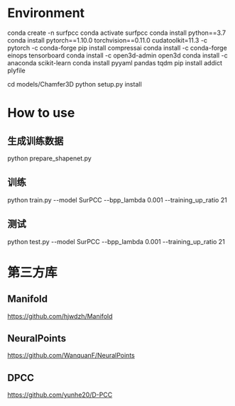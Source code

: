 # Environment
conda create -n surfpcc
conda activate surfpcc
conda install python==3.7
conda install pytorch==1.10.0 torchvision==0.11.0 cudatoolkit=11.3 -c pytorch -c conda-forge
pip install compressai
conda install -c conda-forge einops tensorboard
conda install -c open3d-admin open3d
conda install -c anaconda scikit-learn
conda install pyyaml pandas tqdm
pip install addict plyfile

cd models/Chamfer3D
python setup.py install

# How to use
## 生成训练数据
python prepare_shapenet.py

## 训练
python train.py --model SurPCC --bpp_lambda 0.001 --training_up_ratio 21

## 测试
python test.py --model SurPCC --bpp_lambda 0.001 --training_up_ratio 21

# 第三方库
## Manifold
https://github.com/hjwdzh/Manifold
## NeuralPoints
https://github.com/WanquanF/NeuralPoints
## DPCC
https://github.com/yunhe20/D-PCC